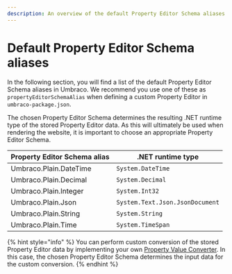 ```yaml
---
description: An overview of the default Property Editor Schema aliases
---
```


# Default Property Editor Schema aliases

In the following section, you will find a list of the default Property Editor Schema aliases in Umbraco. We recommend you use one of these as `propertyEditorSchemaAlias` when defining a custom Property Editor in `umbraco-package.json`.

The chosen Property Editor Schema determines the resulting .NET runtime type of the stored Property Editor data. As this will ultimately be used when rendering the website, it is important to choose an appropriate Property Editor Schema.

| Property Editor Schema alias | .NET runtime type               |
|------------------------------|---------------------------------|
| Umbraco.Plain.DateTime       | `System.DateTime`               |
| Umbraco.Plain.Decimal        | `System.Decimal`                |
| Umbraco.Plain.Integer        | `System.Int32`                  |
| Umbraco.Plain.Json           | `System.Text.Json.JsonDocument` |
| Umbraco.Plain.String         | `System.String`                 |
| Umbraco.Plain.Time           | `System.TimeSpan`               |

{% hint style="info" %}
You can perform custom conversion of the stored Property Editor data by implementing your own [Property Value Converter](custom-value-conversion-for-rendering.md). In this case, the chosen Property Editor Schema determines the input data for the custom conversion.
{% endhint %}
